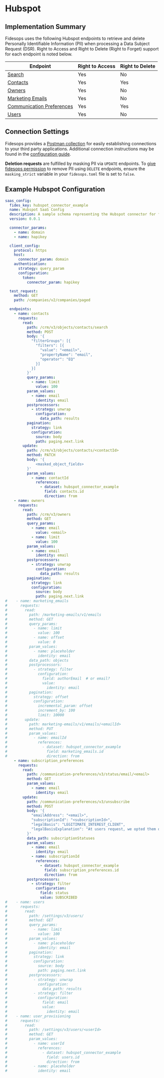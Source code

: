 
# Hubspot

## Implementation Summary
Fidesops uses the following Hubspot endpoints to retrieve and delete Personally Identifiable Information (PII) when processing a Data Subject Request (DSR). Right to Access and Right to Delete (Right to Forget) support for each endpoint is noted below.

|Endpoint | Right to Access | Right to Delete |
|----|----|----|
|[Search](https://developers.hubspot.com/docs/api/crm/search) | Yes | No |
|[Contacts](https://developers.hubspot.com/docs/api/crm/contacts) | Yes | Yes |
|[Owners](https://developers.hubspot.com/docs/api/crm/owners) | Yes | No |
|[Marketing Emails](https://developers.hubspot.com/docs/api/marketing/marketing-emails) | Yes | No |
|[Communication Preferences](https://developers.hubspot.com/docs/api/marketing-api/subscriptions-preferences#endpoint?spec=POST-/communication-preferences/v3/unsubscribe) | Yes | Yes |
|[Users](https://developers.hubspot.com/docs/api/settings/user-provisioning) | Yes | No |



## Connection Settings
Fidesops provides a [Postman collection](../../postman/using_postman.md) for easily establishing connections to your third party applications. Additional connection instructions may be found in the [configuration guide](../saas_config.md).

**Deletion requests** are fulfilled by masking PII via `UPDATE` endpoints. To [give fidesops permission](../../guides/configuration_reference.md#configuration-variable-reference) to remove PII using `DELETE` endpoints, ensure the `masking_strict` variable in your `fidesops.toml` file is set to `false`. 

## Example Hubspot Configuration
```yaml
saas_config:
  fides_key: hubspot_connector_example
  name: Hubspot SaaS Config
  description: A sample schema representing the Hubspot connector for fidesops
  version: 0.0.1

  connector_params:
    - name: domain
    - name: hapikey

  client_config:
    protocol: https
    host:
      connector_param: domain
    authentication:
      strategy: query_param
      configuration:
        token:
          connector_param: hapikey

  test_request:
    method: GET
    path: /companies/v2/companies/paged

  endpoints:
    - name: contacts
      requests:
        read:
          path: /crm/v3/objects/contacts/search
          method: POST
          body: '{
            "filterGroups": [{
              "filters": [{
                "value": "<email>",
                "propertyName": "email",
                "operator": "EQ"
              }]
            }]
          }'
          query_params:
            - name: limit
              value: 100
          param_values:
            - name: email
              identity: email
          postprocessors:
            - strategy: unwrap
              configuration:
                data_path: results
          pagination:
            strategy: link
            configuration:
              source: body
              path: paging.next.link
        update:
          path: /crm/v3/objects/contacts/<contactId>
          method: PATCH
          body: '{
              <masked_object_fields>
          }'
          param_values:
            - name: contactId
              references:
                - dataset: hubspot_connector_example
                  field: contacts.id
                  direction: from
    - name: owners
      requests:
        read:
          path: /crm/v3/owners
          method: GET
          query_params:
            - name: email
              value: <email>
            - name: limit
              value: 100
          param_values:
            - name: email
              identity: email
          postprocessors:
            - strategy: unwrap
              configuration:
                data_path: results
          pagination:
            strategy: link
            configuration:
              source: body
              path: paging.next.link
#    - name: marketing_emails
#      requests:
#        read:
#          path: /marketing-emails/v1/emails
#          method: GET
#          query_params:
#            - name: limit
#              value: 100
#            - name: offset
#              value: 0
#          param_values:
#            - name: placeholder
#              identity: email
#          data_path: objects
#          postprocessors:
#            - strategy: filter
#              configuration:
#                field: authorEmail  # or email?
#                value:
#                  identity: email
#          pagination:
#            strategy: offset
#            configuration:
#              incremental_param: offset
#              increment_by: 100
#              limit: 10000
#        update:
#          path: marketing-emails/v1/emails/<emailId>
#          method: PUT
#          param_values:
#            - name: emailId
#              references:
#                - dataset: hubspot_connector_example
#                  field: marketing_emails.id
#                  direction: from
    - name: subscription_preferences
      requests:
        read:
          path: /communication-preferences/v3/status/email/<email>
          method: GET
          param_values:
            - name: email
              identity: email
        update:
          path: /communication-preferences/v3/unsubscribe
          method: POST
          body: '{
            "emailAddress": "<email>",
            "subscriptionId": "<subscriptionId>",
            "legalBasis": "LEGITIMATE_INTEREST_CLIENT",
            "legalBasisExplanation": "At users request, we opted them out"
          }'
          data_path: subscriptionStatuses
          param_values:
            - name: email
              identity: email
            - name: subscriptionId
              references:
                - dataset: hubspot_connector_example
                  field: subscription_preferences.id
                  direction: from
          postprocessors:
            - strategy: filter
              configuration:
                field: status
                value: SUBSCRIBED
#    - name: users
#      requests:
#        read:
#          path: /settings/v3/users/
#          method: GET
#          query_params:
#            - name: limit
#              value: 100
#          param_values:
#            - name: placeholder
#              identity: email
#          pagination:
#            strategy: link
#            configuration:
#              source: body
#              path: paging.next.link
#          postprocessors:
#            - strategy: unwrap
#              configuration:
#                data_path: results
#            - strategy: filter
#              configuration:
#                field: email
#                value:
#                  identity: email
#    - name: user_provisioning
#      requests:
#        read:
#          path: /settings/v3/users/<userId>
#          method: GET
#          param_values:
#            - name: userId
#              references:
#                - dataset: hubspot_connector_example
#                  field: users.id
#                  direction: from
#            - name: placeholder
#              identity: email
```